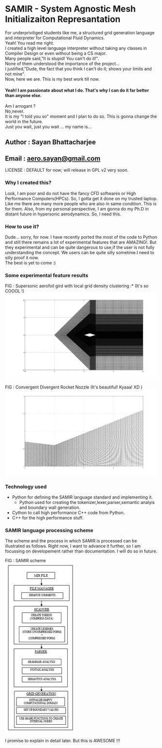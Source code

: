 # SAMIR - System Agnostic Mesh Initializaiton Represantation

For underpriviliged students like me, a structured grid generation language and
 interpreter for Computational Fluid Dynamics.</br>
Yeah! You read me right.</br>
I created a high level language interpreter without taking any classes in
Compiler Design or even without being a CS major. </br>
Many people said,"It is stupid! You can't do it!".</br>
None of them understood the importance of the project...</br>
I justified,"Dude, the fact that you think I can't do it; shows your limits and not mine".</br>
Now, here we are.
This is my best work till now.</br>
#### Yeah! I am passionate about what I do. That's why I can do it far better than anyone else.</br>
Am I arrogant ?</br>
No,never.</br>
It is my "I told you so" moment and I plan to do so.
This is gonna change the world in the future.</br>
Just you wait, just you wait ... my name is...

## Author : Sayan Bhattacharjee
## Email  : aero.sayan@gmail.com

LICENSE : DEFAULT for now; will release in GPL v2 very soon.

### Why I created this?
Look, I am  poor and do not have the fancy CFD softwares or High Performance Computers(HPCs).
So, I gotta get it done on my trusted laptop. Like me there are many more people who are also
in same condition. This is for them. Also, from my personal perspective, I am gonna
do my Ph.D in distant future in hypersonic aerodynamics. So, I need this.

### How to use it?
Dude... sorry, for now. I have recently ported the most of the code to Python and
still there remains a lot of experimental features that are AMAZING!. But they
experimental and can be quite dangerous to use,if the user is not fully understanding the concept.
We users can be quite silly sometime.I need to silly proof it now.</br>
The best is yet to come :)

### Some experimental feature results
FIG : Supersonic aerofoil gird with local grid density clustering :* (It's so COOOL !)
![supersonic-aerofoil](mesh-pics/mesh1.png)

FIG : Convergent Divergent Rocket Nozzle (It's beautiful! Kyaaa! XD )
![cd-nozzle](mesh-pics/mesh2.png)


### Technology used
+ Python for defining the SAMIR language standard and implementing it.
	- Python used for creating the tokenizer,lexer,parser,semantic analyis and boundary wall generation.
+ Cython to call high performance C++ code from Python.
+ C++ for the high performance stuff.
### SAMIR language processing scheme
The scheme and the process in which SAMIR is processed can be illustrated as follows. Right now, I want to advance it further, so I am focussing on developement rather than documentation. I will do so in future.

FIG : SAMIR scheme </br>
![scheme](mesh-pics/scheme.PNG)

I promise to explain in detail later. But this is AWESOME !!!
